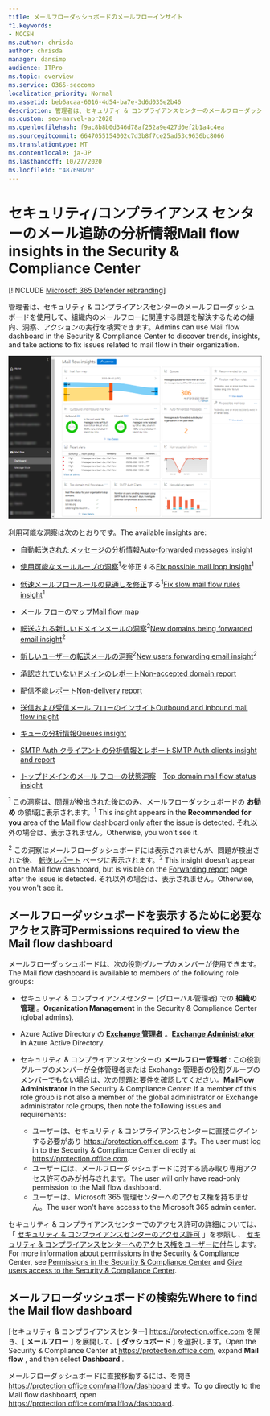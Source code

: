 ```yaml
---
title: メールフローダッシュボードのメールフローインサイト
f1.keywords:
- NOCSH
ms.author: chrisda
author: chrisda
manager: dansimp
audience: ITPro
ms.topic: overview
ms.service: O365-seccomp
localization_priority: Normal
ms.assetid: beb6acaa-6016-4d54-ba7e-3d6d035e2b46
description: 管理者は、セキュリティ & コンプライアンスセンターのメールフローダッシュボードで使用できる洞察およびレポートについて学習できます。
ms.custom: seo-marvel-apr2020
ms.openlocfilehash: f9ac8b8b0d346d78af252a9e427d0ef2b1a4c4ea
ms.sourcegitcommit: 6647055154002c7d3b8f7ce25ad53c9636bc8066
ms.translationtype: MT
ms.contentlocale: ja-JP
ms.lasthandoff: 10/27/2020
ms.locfileid: "48769020"
---
```

# <a name="mail-flow-insights-in-the-security--compliance-center"></a><span data-ttu-id="03e98-103">セキュリティ/コンプライアンス センターのメール追跡の分析情報</span><span class="sxs-lookup"><span data-stu-id="03e98-103">Mail flow insights in the Security & Compliance Center</span></span>

[!INCLUDE [Microsoft 365 Defender rebranding](../includes/microsoft-defender-for-office.md)]


<span data-ttu-id="03e98-104">管理者は、セキュリティ & コンプライアンスセンターのメールフローダッシュボードを使用して、組織内のメールフローに関連する問題を解決するための傾向、洞察、アクションの実行を検索できます。</span><span class="sxs-lookup"><span data-stu-id="03e98-104">Admins can use Mail flow dashboard in the Security & Compliance Center to discover trends, insights, and take actions to fix issues related to mail flow in their organization.</span></span>

![セキュリティ & コンプライアンスセンターのメールフローダッシュボード](../../media/mail-flow-dashboard-v2.png)

<span data-ttu-id="03e98-106">利用可能な洞察は次のとおりです。</span><span class="sxs-lookup"><span data-stu-id="03e98-106">The available insights are:</span></span>

- [<span data-ttu-id="03e98-107">自動転送されたメッセージの分析情報</span><span class="sxs-lookup"><span data-stu-id="03e98-107">Auto-forwarded messages insight</span></span>](mfi-auto-forwarded-messages-report.md)

- <span data-ttu-id="03e98-108">[使用可能なメールループの洞察](mfi-mail-loop-insight.md)<sup>1</sup>を修正する</span><span class="sxs-lookup"><span data-stu-id="03e98-108">[Fix possible mail loop insight](mfi-mail-loop-insight.md)<sup>1</sup></span></span>

- <span data-ttu-id="03e98-109">[低速メールフロールールの見通しを修正](mfi-slow-mail-flow-rules-insight.md)する<sup>1</sup></span><span class="sxs-lookup"><span data-stu-id="03e98-109">[Fix slow mail flow rules insight](mfi-slow-mail-flow-rules-insight.md)<sup>1</sup></span></span>

- [<span data-ttu-id="03e98-110">メール フローのマップ</span><span class="sxs-lookup"><span data-stu-id="03e98-110">Mail flow map</span></span>](mfi-mail-flow-map-report.md)

- <span data-ttu-id="03e98-111">[転送される新しいドメインメールの洞察](mfi-new-domains-being-forwarded-email.md)<sup>2</sup></span><span class="sxs-lookup"><span data-stu-id="03e98-111">[New domains being forwarded email insight](mfi-new-domains-being-forwarded-email.md)<sup>2</sup></span></span>

- <span data-ttu-id="03e98-112">[新しいユーザーの転送メールの洞察](mfi-new-users-forwarding-email.md)<sup>2</sup></span><span class="sxs-lookup"><span data-stu-id="03e98-112">[New users forwarding email insight](mfi-new-users-forwarding-email.md)<sup>2</sup></span></span>

- [<span data-ttu-id="03e98-113">承認されていないドメインのレポート</span><span class="sxs-lookup"><span data-stu-id="03e98-113">Non-accepted domain report</span></span>](mfi-non-accepted-domain-report.md)

- [<span data-ttu-id="03e98-114">配信不能レポート</span><span class="sxs-lookup"><span data-stu-id="03e98-114">Non-delivery report</span></span>](mfi-non-delivery-report.md)

- [<span data-ttu-id="03e98-115">送信および受信メール フローのインサイト</span><span class="sxs-lookup"><span data-stu-id="03e98-115">Outbound and inbound mail flow insight</span></span>](mfi-outbound-and-inbound-mail-flow.md)

- [<span data-ttu-id="03e98-116">キューの分析情報</span><span class="sxs-lookup"><span data-stu-id="03e98-116">Queues insight</span></span>](mfi-queue-alerts-and-queues.md)

- [<span data-ttu-id="03e98-117">SMTP Auth クライアントの分析情報とレポート</span><span class="sxs-lookup"><span data-stu-id="03e98-117">SMTP Auth clients insight and report</span></span>](mfi-smtp-auth-clients-report.md)

- <span data-ttu-id="03e98-118">[トップドメインのメール フローの状態洞察](mfi-domain-mail-flow-status-insight.md)　</span><span class="sxs-lookup"><span data-stu-id="03e98-118">[Top domain mail flow status insight](mfi-domain-mail-flow-status-insight.md)</span></span>

<span data-ttu-id="03e98-119"><sup>1</sup> この洞察は、問題が検出された後にのみ、メールフローダッシュボードの **お勧め** の領域に表示されます。</span><span class="sxs-lookup"><span data-stu-id="03e98-119"><sup>1</sup> This insight appears in the **Recommended for you** area of the Mail flow dashboard only after the issue is detected.</span></span> <span data-ttu-id="03e98-120">それ以外の場合は、表示されません。</span><span class="sxs-lookup"><span data-stu-id="03e98-120">Otherwise, you won't see it.</span></span>

<span data-ttu-id="03e98-121"><sup>2</sup> この洞察はメールフローダッシュボードには表示されませんが、問題が検出された後、 [転送レポート](view-mail-flow-reports.md#forwarding-report) ページに表示されます。</span><span class="sxs-lookup"><span data-stu-id="03e98-121"><sup>2</sup> This insight doesn't appear on the Mail flow dashboard, but is visible on the [Forwarding report](view-mail-flow-reports.md#forwarding-report) page after the issue is detected.</span></span> <span data-ttu-id="03e98-122">それ以外の場合は、表示されません。</span><span class="sxs-lookup"><span data-stu-id="03e98-122">Otherwise, you won't see it.</span></span>

## <a name="permissions-required-to-view-the-mail-flow-dashboard"></a><span data-ttu-id="03e98-123">メールフローダッシュボードを表示するために必要なアクセス許可</span><span class="sxs-lookup"><span data-stu-id="03e98-123">Permissions required to view the Mail flow dashboard</span></span>

<span data-ttu-id="03e98-124">メールフローダッシュボードは、次の役割グループのメンバーが使用できます。</span><span class="sxs-lookup"><span data-stu-id="03e98-124">The Mail flow dashboard is available to members of the following role groups:</span></span>

- <span data-ttu-id="03e98-125">セキュリティ & コンプライアンスセンター (グローバル管理者) での **組織の管理** 。</span><span class="sxs-lookup"><span data-stu-id="03e98-125">**Organization Management** in the Security & Compliance Center (global admins).</span></span>

- <span data-ttu-id="03e98-126">Azure Active Directory の **[Exchange 管理者](https://docs.microsoft.com/azure/active-directory/users-groups-roles/directory-assign-admin-roles#exchange-administrator)** 。</span><span class="sxs-lookup"><span data-stu-id="03e98-126">**[Exchange Administrator](https://docs.microsoft.com/azure/active-directory/users-groups-roles/directory-assign-admin-roles#exchange-administrator)** in Azure Active Directory.</span></span>

- <span data-ttu-id="03e98-127">セキュリティ & コンプライアンスセンターの **メールフロー管理者** : この役割グループのメンバーが全体管理者または Exchange 管理者の役割グループのメンバーでもない場合は、次の問題と要件を確認してください。</span><span class="sxs-lookup"><span data-stu-id="03e98-127">**MailFlow Administrator** in the Security & Compliance Center: If a member of this role group is not also a member of the global administrator or Exchange administrator role groups, then note the following issues and requirements:</span></span>

  - <span data-ttu-id="03e98-128">ユーザーは、セキュリティ & コンプライアンスセンターに直接ログインする必要があり <https://protection.office.com> ます。</span><span class="sxs-lookup"><span data-stu-id="03e98-128">The user must log in to the Security & Compliance Center directly at <https://protection.office.com>.</span></span>
  - <span data-ttu-id="03e98-129">ユーザーには、メールフローダッシュボードに対する読み取り専用アクセス許可のみが付与されます。</span><span class="sxs-lookup"><span data-stu-id="03e98-129">The user will only have read-only permission to the Mail flow dashboard.</span></span>
  - <span data-ttu-id="03e98-130">ユーザーは、Microsoft 365 管理センターへのアクセス権を持ちません。</span><span class="sxs-lookup"><span data-stu-id="03e98-130">The user won't have access to the Microsoft 365 admin center.</span></span>

<span data-ttu-id="03e98-131">セキュリティ & コンプライアンスセンターでのアクセス許可の詳細については、「 [セキュリティ & コンプライアンスセンターのアクセス許可](permissions-in-the-security-and-compliance-center.md) 」を参照し、 [セキュリティ & コンプライアンスセンターへのアクセス権をユーザーに付与](grant-access-to-the-security-and-compliance-center.md)します。</span><span class="sxs-lookup"><span data-stu-id="03e98-131">For more information about permissions in the Security & Compliance Center, see [Permissions in the Security & Compliance Center](permissions-in-the-security-and-compliance-center.md) and [Give users access to the Security & Compliance Center](grant-access-to-the-security-and-compliance-center.md).</span></span>

## <a name="where-to-find-the-mail-flow-dashboard"></a><span data-ttu-id="03e98-132">メールフローダッシュボードの検索先</span><span class="sxs-lookup"><span data-stu-id="03e98-132">Where to find the Mail flow dashboard</span></span>

<span data-ttu-id="03e98-133">[セキュリティ & コンプライアンスセンター] <https://protection.office.com> を開き、[ **メールフロー** ] を展開して、[ **ダッシュボード** ] を選択します。</span><span class="sxs-lookup"><span data-stu-id="03e98-133">Open the Security & Compliance Center at <https://protection.office.com>, expand **Mail flow** , and then select **Dashboard** .</span></span>

<span data-ttu-id="03e98-134">メールフローダッシュボードに直接移動するには、を開き <https://protection.office.com/mailflow/dashboard> ます。</span><span class="sxs-lookup"><span data-stu-id="03e98-134">To go directly to the Mail flow dashboard, open <https://protection.office.com/mailflow/dashboard>.</span></span>
